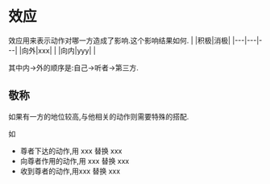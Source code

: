 # 效应

效应用来表示动作对哪一方造成了影响.这个影响结果如何.
| |积极|消极|
|---|---|---|
|向外|xxx|  |
|向内|yyy|  |

其中内->外的顺序是:自己->听者->第三方.
## 敬称
如果有一方的地位较高,与他相关的动作则需要特殊的搭配.

如
- 尊者下达的动作,用 xxx 替换 xxx
- 向尊者作用的动作,用 xxx 替换 xxx
- 收到尊者的动作,用xxx 替换 xxx